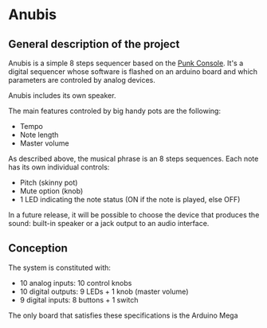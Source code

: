 # Anubis

## General description of the project 

Anubis is a simple 8 steps sequencer based on the [Punk Console](https://www.instructables.com/id/Arduino-Step-Sequencer/). It's a digital sequencer whose software is flashed on an arduino board and which parameters are controled by analog devices.

Anubis includes its own speaker.

The main features controled by big handy pots are the following:
* Tempo
* Note length
* Master volume

As described above, the musical phrase is an 8 steps sequences. Each note has its own individual controls:
* Pitch (skinny pot)
* Mute option (knob)
* 1 LED indicating the note status (ON if the note is played, else OFF)

In a future release, it will be possible to choose the device that produces the sound: built-in speaker or a jack output to an audio interface.

## Conception

The system is constituted with: 
- 10 analog inputs: 10 control knobs
- 10 digital outputs: 9 LEDs + 1 knob (master volume) 
- 9 digital inputs: 8 buttons + 1 switch

The only board that satisfies these specifications is the Arduino Mega

